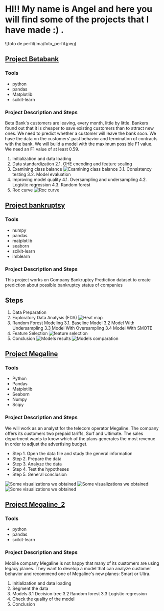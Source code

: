 # HI!! My name is Angel and here you will find some of the projects that I have made :) .
![foto de perfil(Ima/foto_perfil.jpeg)

## [Project Betabank](https://github.com/adof96/Proyecto_Betabank)
### Tools
- python
- pandas
- Matplotlib 
- scikit-learn
### Project Description and Steps
Beta Bank's customers are leaving, every month, little by little. Bankers found out that it is cheaper to save existing customers than to attract new ones.
We need to predict whether a customer will leave the bank soon. We have the data on the customers' past behavior and termination of contracts with the bank.
We will build a model with the maximum possible F1 value. We need an F1 value of at least 0.59.
1. Initialization and data loading
2. Data standardization 2.1. OHE encoding and feature scaling
3. Examining class balance ![Examining class balance](Ima/Figure_1.png) 3.1. Consistency testing 3.2. Model evaluation
4. Improving model quality 4.1. Oversampling and undersampling 4.2. Logistic regression 4.3. Random forest
5. Roc curve ![Roc curve](Ima/Roc_curve.png) 

## [Project bankruptsy](https://github.com/adof96/Project_bankruptcy)
### Tools
- numpy 
- pandas
- matplotlib
- seaborn
- scikit-learn
- imblearn
### Project Description and Steps
This project works on Company Bankruptcy Prediction dataset  to create prediction about possible bankruptcy status of companies
## Steps
1. Data Preparation
2. Exploratory Data Analysis (EDA)
![Heat map](Ima/Figure_1.1.png)
3. Random Forest Modeling
3.1. Baseline Model
3.2 Model With Undersampling
3.3 Model With Oversampling
3.4 Model With SMOTE
4. Feature Selection
![feature selection](Ima/Figure_2.png)
5. Conclusion
![Models results](Ima/models_table.png)
![Models comparation](Ima/Figure_4.png)

## [Project Megaline](https://github.com/adof96/Proyecto-4)
### Tools
- Python
- Pandas 
- Matplotlib 
- Seaborn
- Numpy
- Scipy
### Project Description and Steps
We will work as an analyst for the telecom operator Megaline. The company offers its customers two prepaid tariffs, Surf and Ultimate. The sales department wants to know which of the plans generates the most revenue in order to adjust the advertising budget.
- Step 1. Open the data file and study the general information
- Step 2. Prepare the data
- Step 3. Analyze the data
- Step 4. Test the hypotheses
- Step 5. General conclusion
  
![Some visualizations we obtained](Ima/Figure_7.png)
![Some visualizations we obtained](Ima/Figure_8.png)
![Some visualizations we obtained](Ima/Figure_9.png)

## [Project Megaline_2](https://github.com/adof96/Megaline_2)
### Tools
- python
- pandas
- scikit-learn
### Project Description and Steps
Mobile company Megaline is not happy that many of its customers are using legacy planes. They want to develop a model that can analyze customer behavior and recommend one of Megaline's new planes: Smart or Ultra.
1. Initialization and data loading
2. Segment the data
3. Models
3.1 Decision tree
3.2 Random forest
3.3 Logistic regression
4. Check the quality of the model
5. Conclusion

